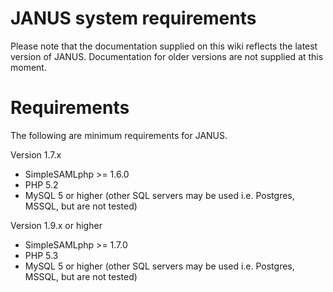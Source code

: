 # JANUS system requirements

Please note that the documentation supplied on this wiki reflects the latest version of JANUS. Documentation for older versions are not supplied at this moment.

# Requirements

The following are minimum requirements for JANUS.

Version 1.7.x
- SimpleSAMLphp >= 1.6.0
- PHP 5.2
- MySQL 5 or higher (other SQL servers may be used i.e. Postgres, MSSQL, but are not tested)

Version 1.9.x or higher
- SimpleSAMLphp >= 1.7.0
- PHP 5.3
- MySQL 5 or higher (other SQL servers may be used i.e. Postgres, MSSQL, but are not tested)